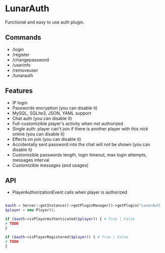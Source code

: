 # LunarAuth
Functional and easy to use auth plugin.

## Commands
- /login
- /register
- /changepassword
- /userinfo
- /removeuser
- /lunarauth

## Features
- IP login
- Passwords encryption (you can disable it)
- MySQL, SQLite3, JSON, YAML support
- Chat auth (you can disable it)
- Full-customizible player's activity when not authorized
- Single auth: player can't join if there is another player with this nick online (you can disable it)
- Effects on join (you can disable it)
- Accidentally sent password into the chat will not be shown (you can disable it)
- Customizible passwords length, login timeout, max login attempts, messages interval
- Customizible messages (and usages)

## API
- PlayerAuthorizationEvent calls when player is authorized
```php

$auth = Server::getInstance()->getPluginManager()->getPlugin("LunarAuth");
$player = new Player();

if ($auth->isPlayerAuthenticated($player)) { # True | False
# TODO
}

if ($auth->isPlayerRegistered($player)) { # True | False
# TODO
}
```
